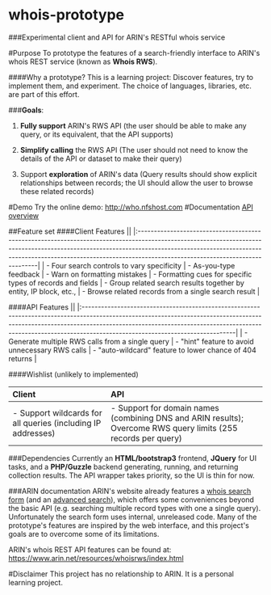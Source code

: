 # whois-prototype

###Experimental client and API for ARIN's RESTful whois service

#Purpose
To prototype the features of a search-friendly interface to ARIN's whois REST service (known as **Whois RWS**). 

####Why a prototype?
This is a learning project: Discover features, try to implement them, and experiment. The choice of languages, libraries, etc. are part of this effort.  

###**Goals**:
1. **Fully support** ARIN's RWS API (the user should be able to make any query, or its equivalent, that the API supports)

2. **Simplify calling** the RWS API (The user should not need to know the details of the API or dataset to make their query)

3. Support **exploration** of ARIN's data (Query results should show explicit relationships between records; the UI should allow the user to browse these related records)

#Demo
Try the online demo: 
http://who.nfshost.com
#Documentation
[API overview](docs/api-overview.md)

##Feature set
####Client Features
||
|:-----------------------------------------------------------------------------------------------------------------------------------------------------------------------------------------------------------------------------------------------------------------------------------------|
| - Four search controls to vary specificity 
| - As-you-type feedback 
| - Warn on formatting mistakes 
| - Formatting cues for specific types of records and fields 
| - Group related search results together by entity, IP block, etc., 
| - Browse related records from a single search result |

####API Features
||
|:-----------------------------------------------------------------------------------------------------------------------------------------------------------------------------------------------------------------------------------------------------------------------------------------|
| - Generate multiple RWS calls from a single query 
| - "hint" feature to avoid unnecessary RWS calls 
| - "auto-wildcard" feature to lower chance of 404 returns |

####Wishlist
(unlikely to implemented)

| Client | API  |
|:-----------------------------------------------------------------------------------------------------------------------------------------------------------------------------------------------------------------------------------------------------------------------------------------|:----------------------------------------------------------------------------------------------------------------------------------------------------------|
| - Support wildcards for all queries (including IP addresses) | - Support for domain names (combining DNS and ARIN results); Overcome RWS query limits (255 records per query) |


###Dependencies
Currently an **HTML/bootstrap3** frontend, **JQuery** for UI tasks, and a **PHP/Guzzle** backend generating, running, and returning collection results. The API wrapper takes priority, so the UI is thin for now.  

###ARIN documentation
ARIN's website already features a [whois search form](https://www.arin.net/) (and an [advanced search](https://whois.arin.net/ui/advanced.jsp)), which offers some conveniences beyond the basic API (e.g. searching multiple record types with one a single query). Unfortunately the search form uses internal, unreleased code. Many of the prototype's features are inspired by the web interface, and this project's goals are to overcome some of its limitations.

ARIN's whois REST API features can be found at: https://www.arin.net/resources/whoisrws/index.html

#Disclaimer
This project has no relationship to ARIN. It is a personal learning project.